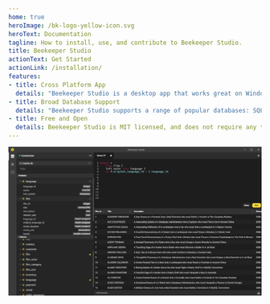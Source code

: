 ```yaml
---
home: true
heroImage: /bk-logo-yellow-icon.svg
heroText: Documentation
tagline: How to install, use, and contribute to Beekeeper Studio.
title: Beekeeper Studio
actionText: Get Started
actionLink: /installation/
features:
- title: Cross Platform App
  details: "Beekeeper Studio is a desktop app that works great on Windows, Mac, and Linux."
- title: Broad Database Support
  details: "Beekeeper Studio supports a range of popular databases: SQLite, MySQL, Postgres, and SQL Server."
- title: Free and Open
  details: Beekeeper Studio is MIT licensed, and does not require any type of online account to use.
---
```



![App screenshot](./assets/img/hero.jpg)
